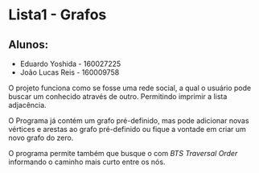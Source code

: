 # Lista1 - Grafos

## Alunos:

* Eduardo Yoshida - 160027225
* João Lucas Reis - 160009758

O projeto funciona como se fosse uma rede social, a qual o usuário pode buscar um conhecido através de outro. Permitindo imprimir a lista adjacência. </p>
O Programa já contém um grafo pré-definido, mas pode adicionar novas vértices e arestas ao grafo pré-definido ou fique a vontade em criar um novo grafo do zero. </p>
O programa permite também que busque o com _BTS Traversal Order_ informando o caminho mais curto entre os nós.
